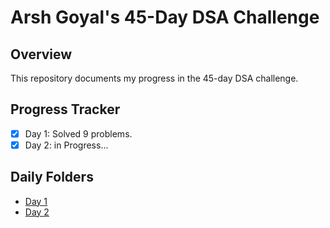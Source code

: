 # Arsh Goyal's 45-Day DSA Challenge

## Overview
This repository documents my progress in the 45-day DSA challenge.

## Progress Tracker
- [x] Day 1: Solved 9 problems.
- [x] Day 2: in Progress... 

## Daily Folders
- [Day 1](.CrackYourPlacement/Day01)
- [Day 2](./Day02)
